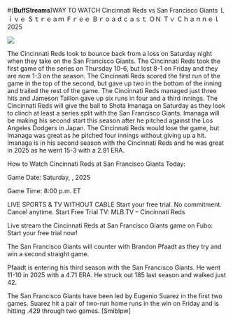 #(𝐁𝐮𝐟𝐟𝐒𝐭𝐫𝐞𝐚𝐦𝐬)WAY TO WATCH Cincinnati Reds vs San Francisco Giants Ｌｉｖｅ Ｓｔｒｅａｍ Ｆｒｅｅ Ｂｒｏａｄｃａｓｔ ＯＮ Ｔｖ Ｃｈａｎｎｅｌ  2025  
  
  
[![](https://i.imgur.com/qSNzIqt.png)](https://movie.rssnews.media/hKctbZzC.php)  
  
The Cincinnati Reds look to bounce back from a loss on Saturday night when they take on the San Francisco Giants. The Cincinnati Reds took the first game of the series on Thursday 10-6, but lost 8-1 on Friday and they are now 1-3 on the season. The Cincinnati Reds scored the first run of the game in the top of the second, but gave up two in the bottom of the inning and trailed the rest of the game. The Cincinnati Reds managed just three hits and Jameson Taillon gave up six runs in four and a third innings. The Cincinnati Reds will give the ball to Shota Imanaga on Saturday as they look to clinch at least a series split with the San Francisco Giants. Imanaga will be making his second start this season after he pitched against the Los Angeles Dodgers in Japan. The Cincinnati Reds would lose the game, but Imanaga was great as he pitched four innings without giving up a hit. Imanaga is in his second season with the Cincinnati Reds and he was great in 2025 as he went 15-3 with a 2.91 ERA.

How to Watch Cincinnati Reds at San Francisco Giants Today:

Game Date: Saturday, , 2025

Game Time: 8:00 p.m. ET

LIVE SPORTS & TV WITHOUT CABLE
Start your free trial. No commitment. Cancel anytime.
Start Free Trial
TV: MLB.TV – Cincinnati Reds

Live stream the Cincinnati Reds at San Francisco Giants game on Fubo: Start your free trial now!

The San Francisco Giants will counter with Brandon Pfaadt as they try and win a second straight game.

Pfaadt is entering his third season with the San Francisco Giants. He went 11-10 in 2025 with a 4.71 ERA. He struck out 185 last season and walked just 42.

The San Francisco Giants have been led by Eugenio Suarez in the first two games. Suarez hit a pair of two-run home runs in the win on Friday and is hitting .429 through two games. [SmibIpw]